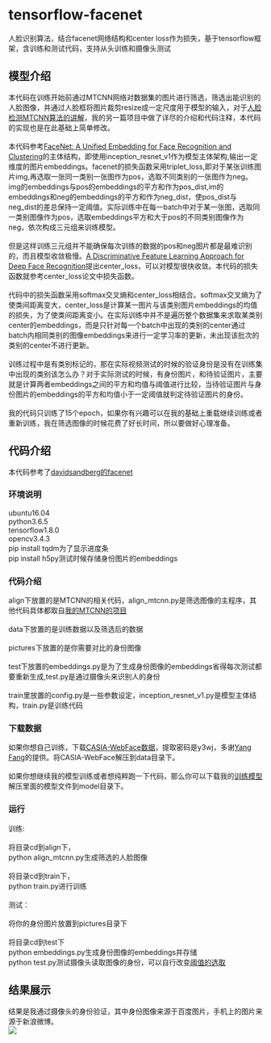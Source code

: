 # tensorflow-facenet
人脸识别算法，结合facenet网络结构和center loss作为损失，基于tensorflow框架，含训练和测试代码，支持从头训练和摄像头测试<br>
## 模型介绍
本代码在训练开始前通过MTCNN网络对数据集的图片进行筛选，筛选出能识别的人脸图像，并通过人脸框将图片裁剪resize成一定尺度用于模型的输入，对于[人脸检测MTCNN算法的讲解](https://github.com/LeslieZhoa/tensorflow-MTCNN)，我的另一篇项目中做了详尽的介绍和代码注释，本代码的实现也是在此基础上简单修改。<br><br>
本代码参考[FaceNet: A Unified Embedding for Face Recognition and Clustering](https://arxiv.org/abs/1503.03832)的主体结构，即使用inception_resnet_v1作为模型主体架构,输出一定维度的图片embeddings。facenet的损失函数采用triplet_loss,即对于某张训练图片img,再选取一张同一类别一张图作为pos，选取不同类别的一张图作为neg。img的embeddings与pos的embeddings的平方和作为pos_dist,im的embeddings和neg的embeddings的平方和作为neg_dist，使pos_dist与neg_dist的差总保持一定阈值。实际训练中在每一batch中对于某一张图，选取同一类别图像作为pos，选取embeddings平方和大于pos的不同类别图像作为neg，依次构成三元组来训练模型。<br><br>
但是这样训练三元组并不能确保每次训练的数据的pos和neg图片都是最难识别的，而且模型收敛极慢。[A Discriminative Feature Learning Approach for Deep Face Recognition](https://link.springer.com/chapter/10.1007%2F978-3-319-46478-7_31)提出center_loss，可以对模型很快收敛。本代码的损失函数就参考center_loss论文中损失函数。<br><br>
代码中的损失函数采用softmax交叉熵和center_loss相结合。softmax交叉熵为了使类间距离变大，center_loss是计算某一图片与该类别图片embeddings的均值的损失，为了使类间距离变小。在实际训练中并不是遍历整个数据集来求取某类别center的embeddings，而是只针对每一个batch中出现的类别的center通过batch内相同类别的图像embeddings来进行一定学习率的更新，未出现该批次的类别的center不进行更新。<br><br>
训练过程中是有类别标记的，那在实际视频测试的时候的验证身份是没有在训练集中出现的类别该怎么办？对于实际测试的时候，有身份图片，和待验证图片，主要就是计算两者embeddings之间的平方和均值与阈值进行比较，当待验证图片与身份图片的embeddings的平方和均值小于一定阈值就判定待验证图片的身份。<br><br>
我的代码只训练了15个epoch，如果你有兴趣可以在我的基础上重载继续训练或者重新训练，我在筛选图像的时候花费了好长时间，所以要做好心理准备。<br>
## 代码介绍
本代码参考了[davidsandberg的facenet](https://github.com/davidsandberg/facenet)<br>
### 环境说明
ubuntu16.04<br>
python3.6.5<br>
tensorflow1.8.0<br>
opencv3.4.3<br>
pip install tqdm为了显示进度条<br>
pip install h5py测试时候存储身份图片的embeddings<br>
### 代码介绍
align下放置的是MTCNN的相关代码，align_mtcnn.py是筛选图像的主程序，其他代码具体都取自[我的MTCNN的项目](https://github.com/LeslieZhoa/tensorflow-MTCNN)<br><br>
data下放置的是训练数据以及筛选后的数据<br><br>
pictures下放置的是你需要对比的身份图像<br><br>
test下放置的embeddings.py是为了生成身份图像的embeddings省得每次测试都要重新生成,test.py是通过摄像头来识别人的身份<br><br>
train里放置的config.py是一些参数设定，inception_resnet_v1.py是模型主体结构，train.py是训练代码<br>
### 下载数据
如果你想自己训练，下载[CASIA-WebFace数据](https://pan.baidu.com/s/1hQCOD4Kr66MOW0_PE8bL0w)，提取密码是y3wj，多谢[Yang Fang](https://github.com/Yangel-hide)的提供。将CASIA-WebFace解压到data目录下。<br><br>
如果你想继续我的模型训练或者想纯粹跑一下代码，那么你可以下载我的[训练模型](https://www.jianguoyun.com/p/DdD70RYQv7mYBxjE5YoB)解压里面的模型文件到model目录下。<br>
### 运行
训练:<br><br>
将目录cd到align下，<br>
python align_mtcnn.py生成筛选的人脸图像<br><br>
将目录cd到train下，<br>
python train.py进行训练<br><br>
测试：<br><br>
将你的身份图片放置到pictures目录下<br><br>
将目录cd到test下<br>
python embeddings.py生成身份图像的embeddings并存储<br>
python test.py测试摄像头读取图像的身份，可以自行改变[阈值的选取](https://github.com/LeslieZhoa/tensorflow-facenet/blob/master/test/test.py#L22)<br>
## 结果展示
结果是我通过摄像头的身份验证，其中身份图像来源于百度图片，手机上的图片来源于新浪微博。<br>
![](https://github.com/LeslieZhoa/tensorflow-facenet/blob/master/pictures/out.mp4_20181204_201824.gif)


